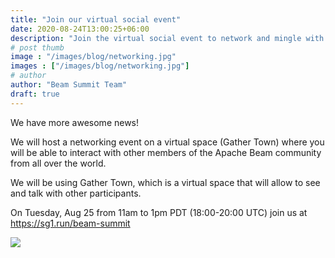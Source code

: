 ```yaml
---
title: "Join our virtual social event"
date: 2020-08-24T13:00:25+06:00
description: "Join the virtual social event to network and mingle with your fellow members of the Apache Beam community."
# post thumb
image : "/images/blog/networking.jpg"
images : ["/images/blog/networking.jpg"]
# author
author: "Beam Summit Team"
draft: true
---
```


We have more awesome news!

We will host a networking event on a virtual space (Gather Town) where you will be able to interact with other members of the Apache Beam community from all over the world. 

We will be using Gather Town, which is a virtual space that will allow to see and talk with other participants.

On Tuesday, Aug 25 from 11am to 1pm PDT (18:00-20:00 UTC) join us at https://sg1.run/beam-summit

<div class="screenshot mt-2 mb-2">
  <img class="w-100" src="/images/gathertown/networking-screenshot.jpg" />
</div>

